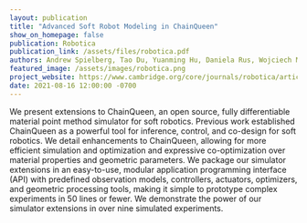 ```yaml
---
layout: publication
title: "Advanced Soft Robot Modeling in ChainQueen"
show_on_homepage: false
publication: Robotica
publication_link: /assets/files/robotica.pdf
authors: Andrew Spielberg, Tao Du, Yuanming Hu, Daniela Rus, Wojciech Matusik
featured_image: /assets/images/robotica.png
project_website: https://www.cambridge.org/core/journals/robotica/article/advanced-soft-robot-modeling-in-chainqueen/FACC977AC73D95935AB7122362C3CB70
date: 2021-08-16 12:00:00 -0700
---
```

We present extensions to ChainQueen, an open source, fully differentiable material point method simulator for soft robotics. Previous work established ChainQueen as a powerful tool for inference, control, and co-design for soft robotics. We detail enhancements to ChainQueen, allowing for more efficient simulation and optimization and expressive co-optimization over material properties and geometric parameters. We package our simulator extensions in an easy-to-use, modular application programming interface (API) with predefined observation models, controllers, actuators, optimizers, and geometric processing tools, making it simple to prototype complex experiments in 50 lines or fewer. We demonstrate the power of our simulator extensions in over nine simulated experiments.